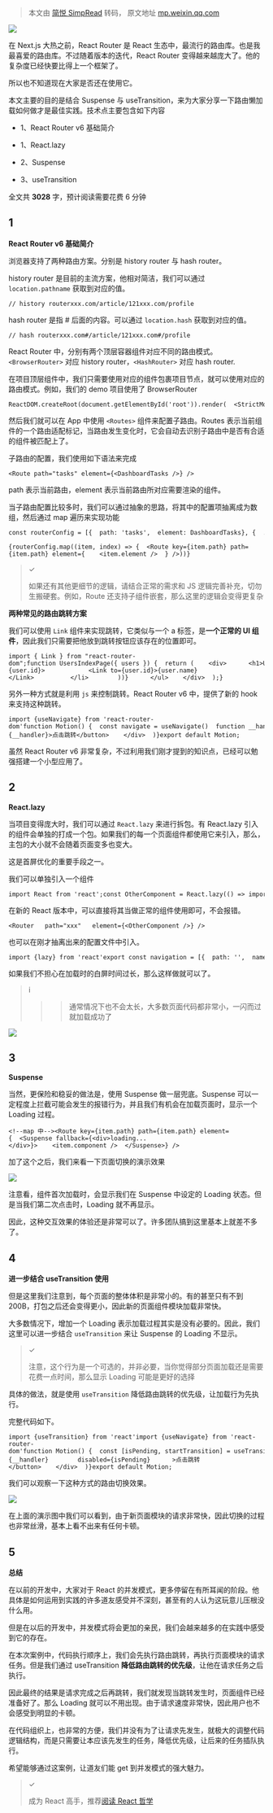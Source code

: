 > 本文由 [简悦 SimpRead](http://ksria.com/simpread/) 转码， 原文地址 [mp.weixin.qq.com](https://mp.weixin.qq.com/s/DR_Ugew3SImAxP1o_fsk5w?poc_token=HDkeXWajPad1KoXWLvfNnc_b32rcbLWaOq5763F0)

![](https://mmbiz.qpic.cn/sz_mmbiz_png/Kn1wMOibzLcFS5wELyQfEPeqQrpfGEO8drkuyuPHichqsZic5qcdPa7MmDrIVHmialSZhHWKMEGichYayv6xrUIkCxg/640?wx_fmt=png&from=appmsg)

在 Next.js 大热之前，React Router 是 React 生态中，最流行的路由库。也是我最喜爱的路由库。不过随着版本的迭代，React Router 变得越来越庞大了。他的复杂度已经快要比得上一个框架了。

所以也不知道现在大家是否还在使用它。

本文主要的目的是结合 Suspense 与 useTransition，来为大家分享一下路由懒加载如何做才是最佳实践。技术点主要包含如下内容

*   1、React Router v6 基础简介
    
*   1、React.lazy
    
*   2、Suspense
    
*   3、useTransition
    

全文共 **3028** 字，预计阅读需要花费 6 分钟

1
-

**React Router v6 基础简介**

浏览器支持了两种路由方案。分别是 history router 与 hash router。

history router 是目前的主流方案，他相对简洁，我们可以通过 `location.pathname` 获取到对应的值。

```
// history routerxxx.com/article/121xxx.com/profile
```

hash router 是指 # 后面的内容。可以通过 `location.hash` 获取到对应的值。

```
// hash routerxxx.com#/article/121xxx.com#/profile
```

React Router 中，分别有两个顶层容器组件对应不同的路由模式。`<BrowserRouter>` 对应 history router，`<HashRouter>` 对应 hash router.

在项目顶层组件中，我们只需要使用对应的组件包裹项目节点，就可以使用对应的路由模式。例如，我们的 demo 项目使用了 BrowserRouter

```
ReactDOM.createRoot(document.getElementById('root')).render(  <StrictMode>    <BrowserRouter>      <App />    </BrowserRouter>  </StrictMode>)
```

然后我们就可以在 App 中使用 `<Routes>` 组件来配置子路由。Routes 表示当前组件的一个路由适配标记，当路由发生变化时，它会自动去识别子路由中是否有合适的组件被匹配上了。

子路由的配置，我们使用如下语法来完成

```
<Route path="tasks" element={<DashboardTasks />} />
```

path 表示当前路由，element 表示当前路由所对应需要渲染的组件。

当子路由配置比较多时，我们可以通过抽象的思路，将其中的配置项抽离成为数组，然后通过 map 遍历来实现功能

```
const routerConfig = [{  path: 'tasks',  element: DashboardTasks}, {  ...}]
```

```
{routerConfig.map((item, index) => {  <Route key={item.path} path={item.path} element={    <item.element />  } />))}
```

> ✓
> 
> 如果还有其他更细节的逻辑，请结合正常的需求和 JS 逻辑完善补充，切勿生搬硬套。例如，Route 还支持子组件嵌套，那么这里的逻辑会变得更复杂

**两种常见的路由跳转方案**

我们可以使用 `Link` 组件来实现跳转，它类似与一个 a 标签，是**一个正常的 UI 组件**，因此我们只需要把他放到跳转按钮应该存在的位置即可。

```
import { Link } from "react-router-dom";function UsersIndexPage({ users }) {  return (    <div>      <h1>Users</h1>      <ul>        {users.map((user) => (          <li key={user.id}>            <Link to={user.id}>{user.name}</Link>          </li>        ))}      </ul>    </div>  );}
```

另外一种方式就是利用 `js` 来控制跳转。React Router v6 中，提供了新的 hook 来支持这种跳转。

```
import {useNavigate} from 'react-router-dom'function Motion() {  const navigate = useNavigate()  function __handler() {    navigate('/use/01')  }  return (    <div>      <button onClick={__handler}>点击跳转</button>    </div>  )}export default Motion;
```

虽然 React Router v6 非常复杂，不过利用我们刚才提到的知识点，已经可以勉强搭建一个小型应用了。

2
-

**React.lazy**

当项目变得庞大时，我们可以通过 `React.lazy` 来进行拆包。有 React.lazy 引入的组件会单独的打成一个包。如果我们的每一个页面组件都使用它来引入，那么，主包的大小就不会随着页面变多也变大。

这是首屏优化的重要手段之一。

我们可以单独引入一个组件

```
import React from 'react';const OtherComponent = React.lazy(() => import('./OtherComponent'));function MyComponent() {  return (    <div>      <OtherComponent />    </div>  );}
```

在新的 React 版本中，可以直接将其当做正常的组件使用即可，不会报错。

```
<Router   path="xxx"   element={<OtherComponent />} />
```

也可以在刚才抽离出来的配置文件中引入。

```
import {lazy} from 'react'export const navigation = [{  path: '',  name: 'home',  component: lazy(() => import('./pages/home'))}, {  path: 'motion',  name: 'react motion',  component: lazy(() => import('./pages/00_motion'))}, {  ...}]
```

如果我们不担心在加载时的白屏时间过长，那么这样做就可以了。

> i
> 
> > > 通常情况下也不会太长，大多数页面代码都非常小，一闪而过就加载成功了

![](https://mmbiz.qpic.cn/sz_mmbiz_png/Kn1wMOibzLcFS5wELyQfEPeqQrpfGEO8dptYFQVlDxtjRHt6ASzayUAc6FkxiagiaY24079d1WdeWVTa0GH4GGYWQ/640?wx_fmt=png&from=appmsg)

3
-

**Suspense**

当然，更保险和稳妥的做法是，使用 Suspense 做一层兜底。Suspense 可以一定程度上拦截可能会发生的报错行为，并且我们有机会在加载页面时，显示一个 Loading 过程。

```
<!--map 中--><Route key={item.path} path={item.path} element={  <Suspense fallback={<div>loading...</div>}>    <item.component />  </Suspense>} />
```

加了这个之后，我们来看一下页面切换的演示效果

![](https://mmbiz.qpic.cn/sz_mmbiz_gif/Kn1wMOibzLcFS5wELyQfEPeqQrpfGEO8dS2SRMobJeVib1tG64QByqF2tKC8pPHZSEq6u7lZLjxdyficCsu6gap0w/640?wx_fmt=gif&from=appmsg)

注意看，组件首次加载时，会显示我们在 Suspense 中设定的 Loading 状态。但是当我们第二次点击时，Loading 就不再显示。

因此，这种交互效果的体验还是非常可以了。许多团队搞到这里基本上就差不多了。

4
-

**进一步结合 useTransition 使用**

但是这里我们注意到，每个页面的整体体积是非常小的。有的甚至只有不到 200B，打包之后还会变得更小，因此新的页面组件模块加载非常快。

大多数情况下，增加一个 Loading 表示加载过程其实是没有必要的。因此，我们这里可以进一步结合 `useTransition` 来让 Suspense 的 Loading 不显示。

> ✓
> 
> 注意，这个行为是一个可选的，并非必要，当你觉得部分页面加载还是需要花费一点时间，那么显示 Loading 可能是更好的选择

具体的做法，就是使用 `useTransition` 降低路由跳转的优先级，让加载行为先执行。

完整代码如下。

```
import {useTransition} from 'react'import {useNavigate} from 'react-router-dom'function Motion() {  const [isPending, startTransition] = useTransition()  const navigate = useNavigate()  function __handler() {    startTransition(() => {      navigate('/use/01')    })  }  return (    <div>      <button        onClick={__handler}        disabled={isPending}      >点击跳转</button>    </div>  )}export default Motion;
```

我们可以观察一下这种方式的路由切换效果。

![](https://mmbiz.qpic.cn/sz_mmbiz_gif/Kn1wMOibzLcFS5wELyQfEPeqQrpfGEO8dxhE2vDLbFTAsfn4iaJJPiaDUIFQqc47snaYI2tPZOqMW9Cp7sCMibibs5w/640?wx_fmt=gif&from=appmsg)

在上面的演示图中我们可以看到，由于新页面模块的请求非常快，因此切换的过程也非常丝滑，基本上看不出来有任何卡顿。

5
-

**总结**

在以前的开发中，大家对于 React 的并发模式，更多停留在有所耳闻的阶段。他具体是如何运用到实践的许多道友感受并不深刻，甚至有的人认为这玩意儿压根没什么用。

但是在以后的开发中，并发模式将会更加的亲民，我们会越来越多的在实践中感受到它的存在。

在本次案例中，代码执行顺序上，我们会先执行路由跳转，再执行页面模块的请求任务。但是我们通过 useTransition **降低路由跳转的优先级**，让他在请求任务之后执行。

因此最终的结果是请求完成之后再跳转，我们就发现当跳转发生时，页面组件已经准备好了。那么 Loading 就可以不用出现。由于请求速度非常快，因此用户也不会感受到明显的卡顿。

在代码组织上，也非常的方便，我们并没有为了让请求先发生，就极大的调整代码逻辑结构，而是只需要让本应该先发生的任务，降低优先级，让后来的任务插队执行。

希望能够通过这案例，让道友们能 get 到并发模式的强大魅力。

> ✓
> 
> 成为 React 高手，推荐[阅读 React 哲学](http://mp.weixin.qq.com/s?__biz=MzI4NjE3MzQzNg==&mid=2649867007&idx=1&sn=6443ff970cd077bbb50de74ce84afa06&chksm=f3e5936cc4921a7aba3fbf748b2f5a40369d8be7b6b2acf618f0701f477abea48b00e953165e&scene=21#wechat_redirect)